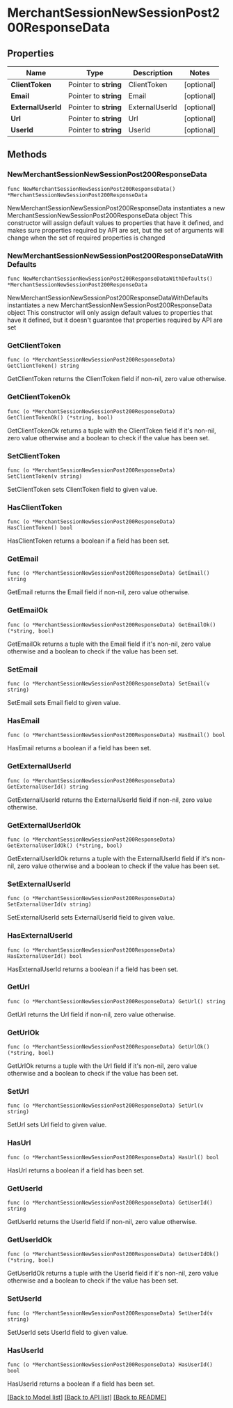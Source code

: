 # MerchantSessionNewSessionPost200ResponseData

## Properties

Name | Type | Description | Notes
------------ | ------------- | ------------- | -------------
**ClientToken** | Pointer to **string** | ClientToken | [optional] 
**Email** | Pointer to **string** | Email | [optional] 
**ExternalUserId** | Pointer to **string** | ExternalUserId | [optional] 
**Url** | Pointer to **string** | Url | [optional] 
**UserId** | Pointer to **string** | UserId | [optional] 

## Methods

### NewMerchantSessionNewSessionPost200ResponseData

`func NewMerchantSessionNewSessionPost200ResponseData() *MerchantSessionNewSessionPost200ResponseData`

NewMerchantSessionNewSessionPost200ResponseData instantiates a new MerchantSessionNewSessionPost200ResponseData object
This constructor will assign default values to properties that have it defined,
and makes sure properties required by API are set, but the set of arguments
will change when the set of required properties is changed

### NewMerchantSessionNewSessionPost200ResponseDataWithDefaults

`func NewMerchantSessionNewSessionPost200ResponseDataWithDefaults() *MerchantSessionNewSessionPost200ResponseData`

NewMerchantSessionNewSessionPost200ResponseDataWithDefaults instantiates a new MerchantSessionNewSessionPost200ResponseData object
This constructor will only assign default values to properties that have it defined,
but it doesn't guarantee that properties required by API are set

### GetClientToken

`func (o *MerchantSessionNewSessionPost200ResponseData) GetClientToken() string`

GetClientToken returns the ClientToken field if non-nil, zero value otherwise.

### GetClientTokenOk

`func (o *MerchantSessionNewSessionPost200ResponseData) GetClientTokenOk() (*string, bool)`

GetClientTokenOk returns a tuple with the ClientToken field if it's non-nil, zero value otherwise
and a boolean to check if the value has been set.

### SetClientToken

`func (o *MerchantSessionNewSessionPost200ResponseData) SetClientToken(v string)`

SetClientToken sets ClientToken field to given value.

### HasClientToken

`func (o *MerchantSessionNewSessionPost200ResponseData) HasClientToken() bool`

HasClientToken returns a boolean if a field has been set.

### GetEmail

`func (o *MerchantSessionNewSessionPost200ResponseData) GetEmail() string`

GetEmail returns the Email field if non-nil, zero value otherwise.

### GetEmailOk

`func (o *MerchantSessionNewSessionPost200ResponseData) GetEmailOk() (*string, bool)`

GetEmailOk returns a tuple with the Email field if it's non-nil, zero value otherwise
and a boolean to check if the value has been set.

### SetEmail

`func (o *MerchantSessionNewSessionPost200ResponseData) SetEmail(v string)`

SetEmail sets Email field to given value.

### HasEmail

`func (o *MerchantSessionNewSessionPost200ResponseData) HasEmail() bool`

HasEmail returns a boolean if a field has been set.

### GetExternalUserId

`func (o *MerchantSessionNewSessionPost200ResponseData) GetExternalUserId() string`

GetExternalUserId returns the ExternalUserId field if non-nil, zero value otherwise.

### GetExternalUserIdOk

`func (o *MerchantSessionNewSessionPost200ResponseData) GetExternalUserIdOk() (*string, bool)`

GetExternalUserIdOk returns a tuple with the ExternalUserId field if it's non-nil, zero value otherwise
and a boolean to check if the value has been set.

### SetExternalUserId

`func (o *MerchantSessionNewSessionPost200ResponseData) SetExternalUserId(v string)`

SetExternalUserId sets ExternalUserId field to given value.

### HasExternalUserId

`func (o *MerchantSessionNewSessionPost200ResponseData) HasExternalUserId() bool`

HasExternalUserId returns a boolean if a field has been set.

### GetUrl

`func (o *MerchantSessionNewSessionPost200ResponseData) GetUrl() string`

GetUrl returns the Url field if non-nil, zero value otherwise.

### GetUrlOk

`func (o *MerchantSessionNewSessionPost200ResponseData) GetUrlOk() (*string, bool)`

GetUrlOk returns a tuple with the Url field if it's non-nil, zero value otherwise
and a boolean to check if the value has been set.

### SetUrl

`func (o *MerchantSessionNewSessionPost200ResponseData) SetUrl(v string)`

SetUrl sets Url field to given value.

### HasUrl

`func (o *MerchantSessionNewSessionPost200ResponseData) HasUrl() bool`

HasUrl returns a boolean if a field has been set.

### GetUserId

`func (o *MerchantSessionNewSessionPost200ResponseData) GetUserId() string`

GetUserId returns the UserId field if non-nil, zero value otherwise.

### GetUserIdOk

`func (o *MerchantSessionNewSessionPost200ResponseData) GetUserIdOk() (*string, bool)`

GetUserIdOk returns a tuple with the UserId field if it's non-nil, zero value otherwise
and a boolean to check if the value has been set.

### SetUserId

`func (o *MerchantSessionNewSessionPost200ResponseData) SetUserId(v string)`

SetUserId sets UserId field to given value.

### HasUserId

`func (o *MerchantSessionNewSessionPost200ResponseData) HasUserId() bool`

HasUserId returns a boolean if a field has been set.


[[Back to Model list]](../README.md#documentation-for-models) [[Back to API list]](../README.md#documentation-for-api-endpoints) [[Back to README]](../README.md)


